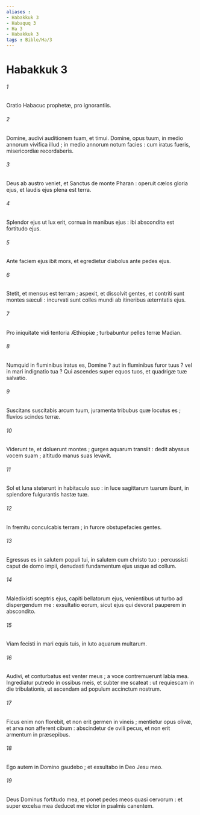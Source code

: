 ```yaml
---
aliases : 
- Habakkuk 3
- Habaquq 3
- Ha 3
- Habakkuk 3
tags : Bible/Ha/3
---
```


# Habakkuk 3

###### 1
Oratio Habacuc prophetæ, pro ignorantiis.
###### 2
Domine, audivi auditionem tuam, et timui. Domine, opus tuum, in medio annorum vivifica illud ; in medio annorum notum facies : cum iratus fueris, misericordiæ recordaberis.
###### 3
Deus ab austro veniet, et Sanctus de monte Pharan : operuit cælos gloria ejus, et laudis ejus plena est terra.
###### 4
Splendor ejus ut lux erit, cornua in manibus ejus : ibi abscondita est fortitudo ejus.
###### 5
Ante faciem ejus ibit mors, et egredietur diabolus ante pedes ejus.
###### 6
Stetit, et mensus est terram ; aspexit, et dissolvit gentes, et contriti sunt montes sæculi : incurvati sunt colles mundi ab itineribus æterntatis ejus.
###### 7
Pro iniquitate vidi tentoria Æthiopiæ ; turbabuntur pelles terræ Madian.
###### 8
Numquid in fluminibus iratus es, Domine ? aut in fluminibus furor tuus ? vel in mari indignatio tua ? Qui ascendes super equos tuos, et quadrigæ tuæ salvatio.
###### 9
Suscitans suscitabis arcum tuum, juramenta tribubus quæ locutus es ; fluvios scindes terræ.
###### 10
Viderunt te, et doluerunt montes ; gurges aquarum transiit : dedit abyssus vocem suam ; altitudo manus suas levavit.
###### 11
Sol et luna steterunt in habitaculo suo : in luce sagittarum tuarum ibunt, in splendore fulgurantis hastæ tuæ.
###### 12
In fremitu conculcabis terram ; in furore obstupefacies gentes.
###### 13
Egressus es in salutem populi tui, in salutem cum christo tuo : percussisti caput de domo impii, denudasti fundamentum ejus usque ad collum.
###### 14
Maledixisti sceptris ejus, capiti bellatorum ejus, venientibus ut turbo ad dispergendum me : exsultatio eorum, sicut ejus qui devorat pauperem in abscondito.
###### 15
Viam fecisti in mari equis tuis, in luto aquarum multarum.
###### 16
Audivi, et conturbatus est venter meus ; a voce contremuerunt labia mea. Ingrediatur putredo in ossibus meis, et subter me scateat : ut requiescam in die tribulationis, ut ascendam ad populum accinctum nostrum.
###### 17
Ficus enim non florebit, et non erit germen in vineis ; mentietur opus olivæ, et arva non afferent cibum : abscindetur de ovili pecus, et non erit armentum in præsepibus.
###### 18
Ego autem in Domino gaudebo ; et exsultabo in Deo Jesu meo.
###### 19
Deus Dominus fortitudo mea, et ponet pedes meos quasi cervorum : et super excelsa mea deducet me victor in psalmis canentem.
